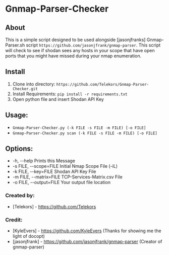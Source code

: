 # Gnmap-Parser-Checker

## About
This is a simple script designed to be used alongside [jasonjfranks] Gnmap-Parser.sh script `https://github.com/jasonjfrank/gnmap-parser`. This script will check to see if shodan sees any hosts in your scope that have open ports that you might have missed during your nmap enumeration.

## Install
1. Clone into directory: `https://github.com/Telekors/Gnmap-Parser-Checker.git`
2. Install Requirements: `pip install -r requirements.txt`
3. Open python file and insert Shodan API Key

## Usage:
* `Gnmap-Parser-Checker.py (-k FILE -s FILE -m FILE) [-o FILE]`
* `Gnmap-Parser-Checker.py scan (-k FILE -s FILE -m FILE) [-o FILE]`

## Options:
* -h, --help             Prints this Message
* -s FILE, --scope=FILE  Initial Nmap Scope File (-iL)
* -k FILE, --key=FILE    Shodan API Key File
* -m FILE, --matrix=FILE TCP-Services-Matrix.csv File
* -o FILE, --output=FILE Your output file location

### Created by: 
* [Telekors] - https://github.com/Telekors

### Credit: 
* [KyleEvers] - https://github.com/KyleEvers (Thanks for showing me the light of docopt)
* [jasonjfrank] - https://github.com/jasonjfrank/gnmap-parser (Creator of gnmap-parser)
